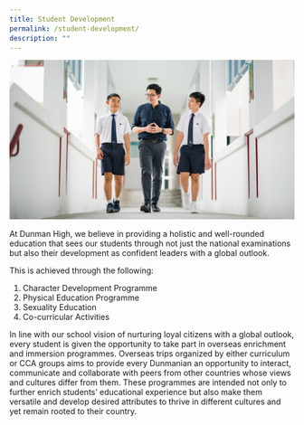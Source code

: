 ```yaml
---
title: Student Development
permalink: /student-development/
description: ""
---
```

![](/images/Homepage/student%20development_1.jpg)

At Dunman High, we believe in providing a holistic and well-rounded education that sees our students through not just the national examinations but also their development as confident leaders with a global outlook.

This is achieved through the following:

1.  Character Development Programme
2.  Physical Education Programme
3.  Sexuality Education
4.  Co-curricular Activities

In line with our school vision of nurturing loyal citizens with a global outlook, every student is given the opportunity to take part in overseas enrichment and immersion programmes. Overseas trips organized by either curriculum or CCA groups aims to provide every Dunmanian an opportunity to interact, communicate and collaborate with peers from other countries whose views and cultures differ from them. These programmes are intended not only to further enrich students’ educational experience but also make them versatile and develop desired attributes to thrive in different cultures and yet remain rooted to their country.